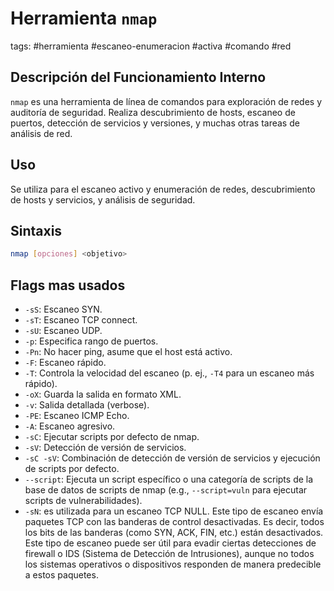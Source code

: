# Herramienta `nmap`

tags: #herramienta #escaneo-enumeracion #activa #comando #red

## Descripción del Funcionamiento Interno
`nmap` es una herramienta de línea de comandos para exploración de redes y auditoría de seguridad. Realiza descubrimiento de hosts, escaneo de puertos, detección de servicios y versiones, y muchas otras tareas de análisis de red.

## Uso
Se utiliza para el escaneo activo y enumeración de redes, descubrimiento de hosts y servicios, y análisis de seguridad.

## Sintaxis
```bash
nmap [opciones] <objetivo>
```

## Flags mas usados

- `-sS`: Escaneo SYN.
- `-sT`: Escaneo TCP connect.
- `-sU`: Escaneo UDP.
- `-p`: Especifica rango de puertos.
- `-Pn`: No hacer ping, asume que el host está activo.
- `-F`: Escaneo rápido.
- `-T`: Controla la velocidad del escaneo (p. ej., `-T4` para un escaneo más rápido).
- `-oX`: Guarda la salida en formato XML.
- `-v`: Salida detallada (verbose).
- `-PE`: Escaneo ICMP Echo.
- `-A`: Escaneo agresivo.
- `-sC`: Ejecutar scripts por defecto de nmap.
- `-sV`: Detección de versión de servicios.
- `-sC -sV`: Combinación de detección de versión de servicios y ejecución de scripts por defecto.
- `--script`: Ejecuta un script específico o una categoría de scripts de la base de datos de scripts de nmap (e.g., `--script=vuln` para ejecutar scripts de vulnerabilidades).
- `-sN`: es utilizada para un escaneo TCP NULL. Este tipo de escaneo envía paquetes TCP con las banderas de control desactivadas. Es decir, todos los bits de las banderas (como SYN, ACK, FIN, etc.) están desactivados. Este tipo de escaneo puede ser útil para evadir ciertas detecciones de firewall o IDS (Sistema de Detección de Intrusiones), aunque no todos los sistemas operativos o dispositivos responden de manera predecible a estos paquetes.